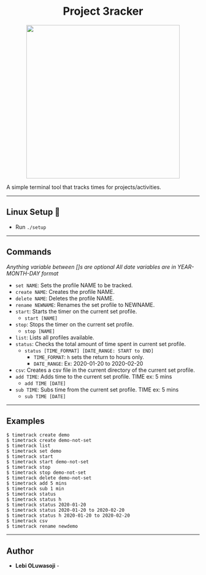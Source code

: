 <h1 align="center">Project 3racker</h1>
<p align="center">
  <img src="https://images.unsplash.com/photo-1512856246663-647a81ef198e?ixlib=rb-1.2.1&ixid=eyJhcHBfaWQiOjEyMDd9&auto=format&fit=crop&w=2005&q=80" height=400px>
</p>

A simple terminal tool that tracks times for projects/activities.

---

## Linux Setup :wrench:
  - Run `./setup`

---

## Commands


*Anything variable between []s are optional*
*All date variables are in YEAR-MONTH-DAY format*

- `set NAME`: Sets the profile NAME to be tracked.
- `create NAME`: Creates the profile NAME.
- `delete NAME`: Deletes the profile NAME.
- `rename NEWNAME`: Renames the set profile to NEWNAME.
- `start`: Starts the timer on the current set profile.
  - `start [NAME]`
- `stop`: Stops the timer on the current set profile.
  - `stop [NAME]`
- `list`: Lists all profiles available.
- `status`: Checks the total amount of time spent in current set profile.
  - `status [TIME_FORMAT] [DATE_RANGE: START to END]`
    - `TIME_FORMAT`: `h` sets the return to hours only.
    - `DATE_RANGE`: Ex: 2020-01-20 to 2020-02-20
- `csv`: Creates a csv file in the current directory of the current set profile.
- `add TIME`: Adds time to the current set profile. TIME ex: 5 mins
  - `add TIME [DATE]`
- `sub TIME`: Subs time from the current set profile. TIME ex: 5 mins
  - `sub TIME [DATE]`

---

## Examples

```
$ timetrack create demo
$ timetrack create demo-not-set
$ timetrack list
$ timetrack set demo
$ timetrack start
$ timetrack start demo-not-set
$ timetrack stop
$ timetrack stop demo-not-set
$ timetrack delete demo-not-set
$ timetrack add 5 mins
$ timetrack sub 1 min
$ timetrack status
$ timetrack status h
$ timetrack status 2020-01-20
$ timetrack status 2020-01-20 to 2020-02-20
$ timetrack status h 2020-01-20 to 2020-02-20
$ timetrack csv
$ timetrack rename newdemo
```

---

## Author
* **Lebi OLuwasoji** - 
